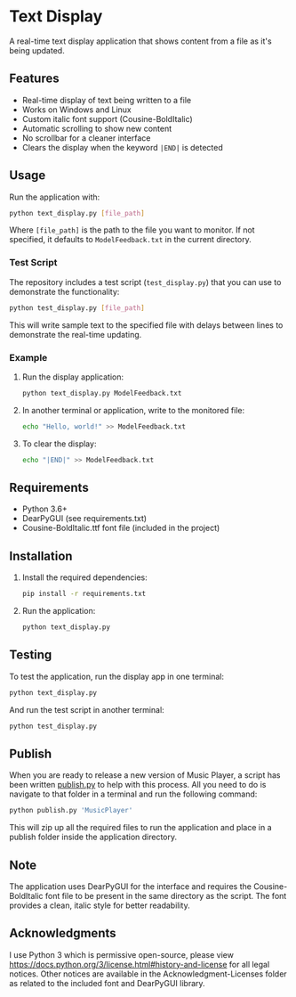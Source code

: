 # Text Display

A real-time text display application that shows content from a file as it's being updated.

## Features

- Real-time display of text being written to a file
- Works on Windows and Linux
- Custom italic font support (Cousine-BoldItalic)
- Automatic scrolling to show new content
- No scrollbar for a cleaner interface
- Clears the display when the keyword `|END|` is detected

## Usage

Run the application with:

```bash
python text_display.py [file_path]
```

Where `[file_path]` is the path to the file you want to monitor. If not specified, it defaults to `ModelFeedback.txt` in the current directory.

### Test Script

The repository includes a test script (`test_display.py`) that you can use to demonstrate the functionality:

```bash
python test_display.py [file_path]
```

This will write sample text to the specified file with delays between lines to demonstrate the real-time updating.

### Example

1. Run the display application:

   ```bash
   python text_display.py ModelFeedback.txt
   ```

2. In another terminal or application, write to the monitored file:

   ```bash
   echo "Hello, world!" >> ModelFeedback.txt
   ```

3. To clear the display:

   ```bash
   echo "|END|" >> ModelFeedback.txt
   ```

## Requirements

- Python 3.6+
- DearPyGUI (see requirements.txt)
- Cousine-BoldItalic.ttf font file (included in the project)

## Installation

1. Install the required dependencies:

   ```bash
   pip install -r requirements.txt
   ```

2. Run the application:

   ```bash
   python text_display.py
   ```

## Testing

To test the application, run the display app in one terminal:

```bash
python text_display.py
```

And run the test script in another terminal:

```bash
python test_display.py
```

## Publish

When you are ready to release a new version of Music Player, a script has been written [publish.py](/scripts/publish.py) to help with this process. All you need to do is navigate to that folder in a terminal and run the following command:

```bash
python publish.py 'MusicPlayer'
```

This will zip up all the required files to run the application and place in a publish folder inside the application directory.

## Note

The application uses DearPyGUI for the interface and requires the Cousine-BoldItalic font file to be present in the same directory as the script. The font provides a clean, italic style for better readability.

## Acknowledgments

I use Python 3 which is permissive open-source, please view <https://docs.python.org/3/license.html#history-and-license> for all legal notices. Other notices are available in the Acknowledgment-Licenses folder as related to the included font and DearPyGUI library.

